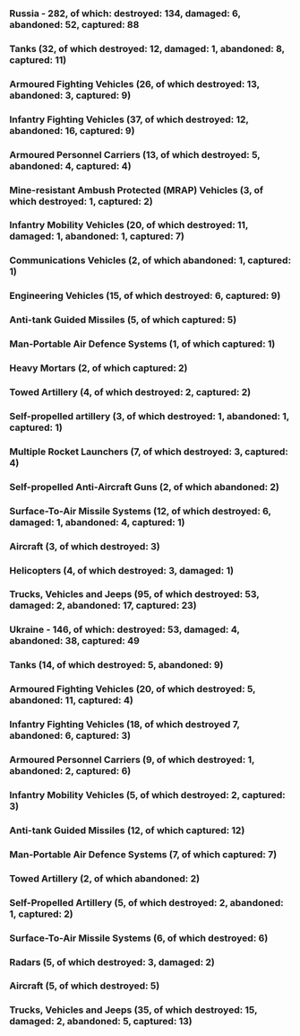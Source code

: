 ### Russia - 282, of which: destroyed: 134, damaged: 6, abandoned: 52, captured: 88

 ### 

 ### 

 ### Tanks (32, of which destroyed: 12, damaged: 1, abandoned: 8, captured: 11)

 ### Armoured Fighting Vehicles (26, of which destroyed: 13, abandoned: 3, captured: 9)

 ### Infantry Fighting Vehicles (37, of which destroyed: 12, abandoned: 16, captured: 9)

 ### Armoured Personnel Carriers (13, of which destroyed: 5, abandoned: 4, captured: 4)

 ### Mine-resistant Ambush Protected (MRAP) Vehicles (3, of which destroyed: 1, captured: 2)

 ### Infantry Mobility Vehicles (20, of which destroyed: 11, damaged: 1, abandoned: 1, captured: 7)

 ### Communications Vehicles (2, of which abandoned: 1, captured: 1)

 ### Engineering Vehicles (15, of which destroyed: 6, captured: 9)

 ### Anti-tank Guided Missiles (5, of which captured: 5)

 ### Man-Portable Air Defence Systems (1, of which captured: 1)

 ### Heavy Mortars (2, of which captured: 2)

 ### Towed Artillery (4, of which destroyed: 2, captured: 2)

 ### Self-propelled artillery (3, of which destroyed: 1, abandoned: 1, captured: 1)

 ### Multiple Rocket Launchers (7, of which destroyed: 3, captured: 4)

 ### Self-propelled Anti-Aircraft Guns (2, of which abandoned: 2)

 ### Surface-To-Air Missile Systems (12, of which destroyed: 6, damaged: 1, abandoned: 4, captured: 1)

 ### Aircraft (3, of which destroyed: 3)

 ### Helicopters (4, of which destroyed: 3, damaged: 1)

 ### Trucks, Vehicles and Jeeps (95, of which destroyed: 53, damaged: 2, abandoned: 17, captured: 23)

 ### Ukraine - 146, of which: destroyed: 53, damaged: 4, abandoned: 38, captured: 49

 ### 

 ### 

 ### Tanks (14, of which destroyed: 5, abandoned: 9)

 ### Armoured Fighting Vehicles (20, of which destroyed: 5, abandoned: 11, captured: 4)

 ### Infantry Fighting Vehicles (18, of which destroyed 7, abandoned: 6, captured: 3)

 ### Armoured Personnel Carriers (9, of which destroyed: 1, abandoned: 2, captured: 6)

 ### Infantry Mobility Vehicles (5, of which destroyed: 2, captured: 3)

 ### Anti-tank Guided Missiles (12, of which captured: 12)

 ### Man-Portable Air Defence Systems (7, of which captured: 7)

 ### Towed Artillery (2, of which abandoned: 2)

 ### Self-Propelled Artillery (5, of which destroyed: 2, abandoned: 1, captured: 2)

 ### Surface-To-Air Missile Systems (6, of which destroyed: 6)

 ### 

 ### 

 ### Radars (5, of which destroyed: 3, damaged: 2)

 ### Aircraft (5, of which destroyed: 5)

 ### Trucks, Vehicles and Jeeps (35, of which destroyed: 15, damaged: 2, abandoned: 5, captured: 13)

